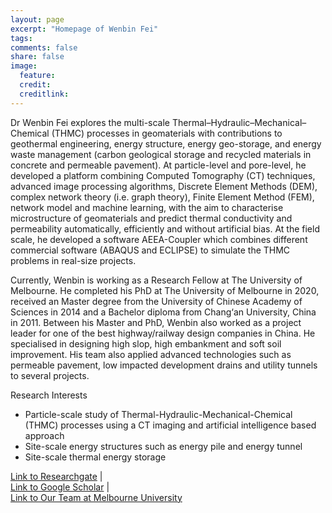 ```yaml
---
layout: page
excerpt: "Homepage of Wenbin Fei"
tags: 
comments: false
share: false
image:
  feature: 
  credit: 
  creditlink: 
---
```


Dr Wenbin Fei explores the multi-scale Thermal–Hydraulic–Mechanical–Chemical (THMC) processes in geomaterials with contributions to geothermal engineering, energy structure, energy geo-storage, and energy waste management (carbon geological storage and recycled materials in concrete and permeable pavement). At particle-level and pore-level, he developed a platform combining Computed Tomography (CT) techniques, advanced image processing algorithms, Discrete Element Methods (DEM), complex network theory (i.e. graph theory), Finite Element Method (FEM), network model and machine learning, with the aim to characterise microstructure of geomaterials and predict thermal conductivity and permeability automatically, efficiently and without artificial bias. At the field scale, he developed a software AEEA-Coupler which combines different commercial software (ABAQUS and ECLIPSE) to simulate the THMC problems in real-size projects.

Currently, Wenbin is working as a Research Fellow at The University of Melbourne. He completed his PhD at The University of Melbourne in 2020, received an Master degree from the University of Chinese Academy of Sciences in 2014 and a Bachelor diploma from Chang‘an University, China in 2011. Between his Master and PhD, Wenbin also worked as a project leader for one of the best highway/railway design companies in China. He specialised in designing high slop, high embankment and soft soil improvement. His team also applied advanced technologies such as permeable pavement, low impacted development drains and utility tunnels to several projects.

Research Interests
- Particle-scale study of Thermal-Hydraulic-Mechanical-Chemical (THMC) processes using a CT imaging and artificial intelligence based approach
- Site-scale energy structures such as energy pile and energy tunnel
- Site-scale thermal energy storage

[Link to Researchgate](https://www.researchgate.net/profile/Wenbin_Fei)		|		
[Link to Google Scholar](https://scholar.google.com/citations?user=2ezTbggAAAAJ&hl=en)		|		
[Link to Our Team at Melbourne University](http://pmrl.weebly.com/)
